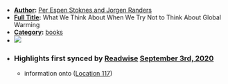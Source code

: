 - **[Author](<Author.md>):** [Per Espen Stoknes and Jorgen Randers](<Per Espen Stoknes and Jorgen Randers.md>)
- **[Full Title](<Full Title.md>):** What We Think About When We Try Not to Think About Global Warming
- **[Category](<Category.md>):** [books](<books.md>)
- ![](https://images-na.ssl-images-amazon.com/images/I/519uy79z64L._SL400_.jpg)
- ### Highlights first synced by [Readwise](<Readwise.md>) [September 3rd, 2020](<September 3rd, 2020.md>)
    - information onto ([Location 117](https://readwise.io/to_kindle?action=open&asin=B00UK3CBFE&location=117))
